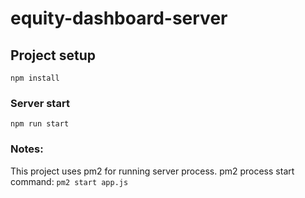 # equity-dashboard-server

## Project setup

```
npm install
```

### Server start

```
npm run start
```

### Notes:

This project uses pm2 for running server process.
pm2 process start command:
`pm2 start app.js`
